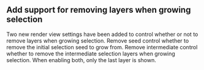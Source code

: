 ## Add support for removing layers when growing selection

Two new render view settings have been added
to control whether or not to remove layers when growing selection.
Remove seed control whether to remove the initial selection seed to grow from.
Remove intermediate control whether to remove the intermediate selection layers when growing selection.
When enabling both, only the last layer is shown.

